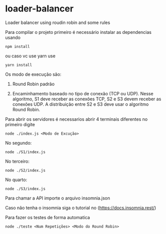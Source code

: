 # loader-balancer
Loader balancer using roudin robin and some rules

Para compilar o projeto primeiro é necessário instalar as dependencias usando 

```
npm install 

```

ou caso vc use yarn use


```
yarn install 

```
Os modo de execução são:

1) Round Robin padrão


2) Encaminhamento baseado no tipo de conexão (TCP ou UDP). Nesse algoritmo, S1 deve receber as conexões TCP, S2 e S3 devem receber as conexões UDP. 
A distribuição entre S2 e S3 deve usar o algoritmo Round Robin.


Para abrir os servidores é necessarios abrir 4 terminais diferentes 
no primeiro digite 

```
node ./index.js <Modo de Excução>

```

No segundo:

```
node ./S1/index.js
``` 

No terceiro:


```
node ./S2/index.js
``` 

No quarto:


```
node ./S3/index.js
``` 

Para chamar a API importe o arquivo insomnia.json

Caso nâo tenha o insomnia siga o tutorial no (https://docs.insomnia.rest/)

Para fazer os testes de forma automatica

```
node ./teste <Num Repetições> <Modo do Round Robin>
```
